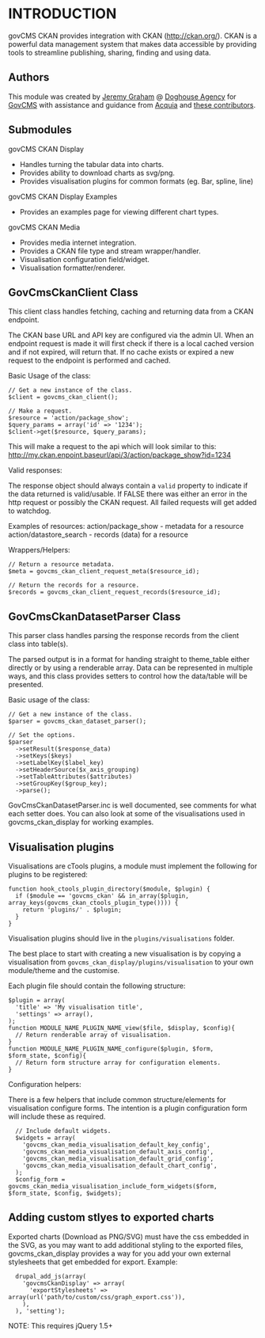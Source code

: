 INTRODUCTION
============

govCMS CKAN provides integration with CKAN (http://ckan.org/). CKAN is a
powerful data management system that makes data accessible by providing tools to
streamline publishing, sharing, finding and using data.

Authors
-------
This module was created by [Jeremy Graham](https://github.com/jeremy-doghouse) @ [Doghouse Agency](http://doghouse.agency)
for [GovCMS](https://www.govcms.gov.au/) with assistance and guidance from [Acquia](https://www.acquia.com/)
and [these contributors](https://github.com/govCMS/govcms-ckan/graphs/contributors).

Submodules
----------

govCMS CKAN Display
- Handles turning the tabular data into charts.
- Provides ability to download charts as svg/png.
- Provides visualisation plugins for common formats (eg. Bar, spline, line)

govCMS CKAN Display Examples
- Provides an examples page for viewing different chart types.

govCMS CKAN Media
- Provides media internet integration.
- Provides a CKAN file type and stream wrapper/handler.
- Visualisation configuration field/widget.
- Visualisation formatter/renderer.

GovCmsCkanClient Class
----------------------
This client class handles fetching, caching and returning data from a CKAN endpoint.

The CKAN base URL and API key are configured via the admin UI. When an endpoint request
is made it will first check if there is a local cached version and if not expired,
will return that. If no cache exists or expired a new request to the endpoint is performed
and cached.

Basic Usage of the class:
```
// Get a new instance of the class.
$client = govcms_ckan_client();

// Make a request.
$resource = 'action/package_show';
$query_params = array('id' => '1234');
$client->get($resource, $query_params);
```

This will make a request to the api which will look similar to this:
http://my.ckan.enpoint.baseurl/api/3/action/package_show?id=1234

Valid responses:

The response object should always contain a `valid` property to indicate if the data
returned is valid/usable. If FALSE there was either an error in the http request or
possibly the CKAN request. All failed requests will get added to watchdog.

Examples of resources:
action/package_show - metadata for a resource
action/datastore_search - records (data) for a resource

Wrappers/Helpers:
```
// Return a resource metadata.
$meta = govcms_ckan_client_request_meta($resource_id);

// Return the records for a resource.
$records = govcms_ckan_client_request_records($resource_id);
```

GovCmsCkanDatasetParser Class
-----------------------------
This parser class handles parsing the response records from the client class into table(s).

The parsed output is in a format for handing straight to theme_table either directly or by
using a renderable array. Data can be represented in multiple ways, and this class provides
setters to control how the data/table will be presented.

Basic usage of the class:
```
// Get a new instance of the class.
$parser = govcms_ckan_dataset_parser();

// Set the options.
$parser
  ->setResult($response_data)
  ->setKeys($keys)
  ->setLabelKey($label_key)
  ->setHeaderSource($x_axis_grouping)
  ->setTableAttributes($attributes)
  ->setGroupKey($group_key);
  ->parse();
```
GovCmsCkanDatasetParser.inc is well documented, see comments for what each setter does. You
can also look at some of the visualisations used in govcms_ckan_display for working examples.

Visualisation plugins
---------------------
Visualisations are cTools plugins, a module must implement the following for plugins to be registered:
```
function hook_ctools_plugin_directory($module, $plugin) {
  if ($module == 'govcms_ckan' && in_array($plugin, array_keys(govcms_ckan_ctools_plugin_type()))) {
    return 'plugins/' . $plugin;
  }
}
```
Visualisation plugins should live in the `plugins/visualisations` folder.

The best place to start with creating a new visualisation is by copying a visualisation from
`govcms_ckan_display/plugins/visualisation` to your own module/theme and the customise.

Each plugin file should contain the following structure:
```
$plugin = array(
  'title' => 'My visualisation title',
  'settings' => array(),
);
function MODULE_NAME_PLUGIN_NAME_view($file, $display, $config){
  // Return renderable array of visualisation.
}
function MODULE_NAME_PLUGIN_NAME_configure($plugin, $form, $form_state, $config){
  // Return form structure array for configuration elements.
}
```

Configuration helpers:

There is a few helpers that include common structure/elements for visualisation configure forms.
The intention is a plugin configuration form will include these as required.
```
  // Include default widgets.
  $widgets = array(
    'govcms_ckan_media_visualisation_default_key_config',
    'govcms_ckan_media_visualisation_default_axis_config',
    'govcms_ckan_media_visualisation_default_grid_config',
    'govcms_ckan_media_visualisation_default_chart_config',
  );
  $config_form = govcms_ckan_media_visualisation_include_form_widgets($form, $form_state, $config, $widgets);
```

Adding custom stlyes to exported charts
---------------------------------------
Exported charts (Download as PNG/SVG) must have the css embedded in the SVG, as you may want to add additional
styling to the exported files, govcms_ckan_display provides a way for you add your own external stylesheets
that get embedded for export. Example:
```
  drupal_add_js(array(
    'govcmsCkanDisplay' => array(
      'exportStylesheets' => array(url('path/to/custom/css/graph_export.css')),
    ),
  ), 'setting');
```
NOTE: This requires jQuery 1.5+
